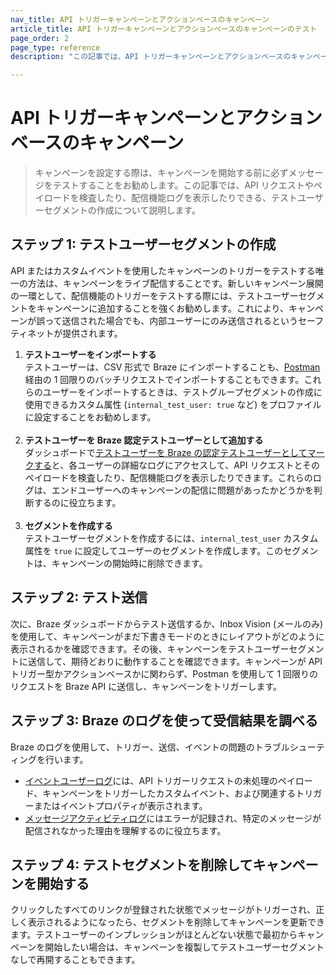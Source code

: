 ```yaml
---
nav_title: API トリガーキャンペーンとアクションベースのキャンペーン
article_title: API トリガーキャンペーンとアクションベースのキャンペーンのテスト
page_order: 2
page_type: reference
description: "この記事では、API トリガーキャンペーンとアクションベースのキャンペーンをテストする方法について説明します。"

---
```


# API トリガーキャンペーンとアクションベースのキャンペーン

> キャンペーンを設定する際は、キャンペーンを開始する前に必ずメッセージをテストすることをお勧めします。この記事では、API リクエストやペイロードを検査したり、配信機能ログを表示したりできる、テストユーザーセグメントの作成について説明します。

## ステップ 1: テストユーザーセグメントの作成

API またはカスタムイベントを使用したキャンペーンのトリガーをテストする唯一の方法は、キャンペーンをライブ配信することです。新しいキャンペーン展開の一環として、配信機能のトリガーをテストする際には、テストユーザーセグメントをキャンペーンに追加することを強くお勧めします。これにより、キャンペーンが誤って送信された場合でも、内部ユーザーにのみ送信されるというセーフティネットが提供されます。

1. **テストユーザーをインポートする**<br>テストユーザーは、CSV 形式で Braze にインポートすることも、[Postman](https://www.braze.com/docs/api/postman_collection/) 経由の 1 回限りのバッチリクエストでインポートすることもできます。これらのユーザーをインポートするときは、テストグループセグメントの作成に使用できるカスタム属性 (`internal_test_user: true` など) をプロファイルに設定することをお勧めします。<br><br>
2. **テストユーザーを Braze 認定テストユーザーとして追加する**<br>ダッシュボードで[テストユーザーを Braze の認定テストユーザーとしてマークする](https://www.braze.com/docs/user_guide/administrative/app_settings/developer_console/internal_groups_tab/)と、各ユーザーの詳細なログにアクセスして、API リクエストとそのペイロードを検査したり、配信機能ログを表示したりできます。これらのログは、エンドユーザーへのキャンペーンの配信に問題があったかどうかを判断するのに役立ちます。<br><br>
3. **セグメントを作成する**<br>テストユーザーセグメントを作成するには、`internal_test_user` カスタム属性を `true` に設定してユーザーのセグメントを作成します。このセグメントは、キャンペーンの開始時に削除できます。 

## ステップ 2: テスト送信

次に、Braze ダッシュボードからテスト送信するか、Inbox Vision (メールのみ) を使用して、キャンペーンがまだ下書きモードのときにレイアウトがどのように表示されるかを確認できます。その後、キャンペーンをテストユーザーセグメントに送信して、期待どおりに動作することを確認できます。キャンペーンが API トリガー型かアクションベースかに関わらず、Postman を使用して 1 回限りのリクエストを Braze API に送信し、キャンペーンをトリガーします。 

## ステップ 3: Braze のログを使って受信結果を調べる

Braze のログを使用して、トリガー、送信、イベントの問題のトラブルシューティングを行います。
- [イベントユーザーログ](https://www.braze.com/docs/user_guide/administrative/app_settings/developer_console/event_user_log_tab/)には、API トリガーリクエストの未処理のペイロード、キャンペーンをトリガーしたカスタムイベント、および関連するトリガーまたはイベントプロパティが表示されます。
- [メッセージアクティビティログ](https://www.braze.com/docs/user_guide/administrative/app_settings/developer_console/message_activity_log_tab/)にはエラーが記録され、特定のメッセージが配信されなかった理由を理解するのに役立ちます。

## ステップ 4: テストセグメントを削除してキャンペーンを開始する

クリックしたすべてのリンクが登録された状態でメッセージがトリガーされ、正しく表示されるようになったら、セグメントを削除してキャンペーンを更新できます。テストユーザーのインプレッションがほとんどない状態で最初からキャンペーンを開始したい場合は、キャンペーンを複製してテストユーザーセグメントなしで再開することもできます。 
